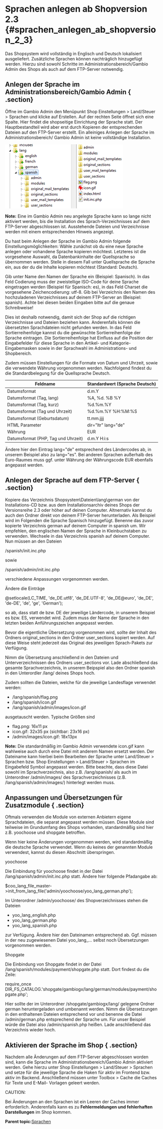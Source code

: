 # Sprachen anlegen ab Shopversion 2.3 {#sprachen_anlegen_ab_shopversion_2_3}

Das Shopsystem wird vollständig in Englisch und Deutsch lokalisiert ausgeliefert. Zusätzliche Sprachen können nachträglich hinzugefügt werden. Hierzu sind sowohl Schritte im Administrationsbereich/Gambio Admin des Shops als auch auf dem FTP-Server notwendig.

## Anlegen der Sprache im Administrationsbereich/Gambio Admin { .section}

Öffne im Gambio Admin den Menüpunkt Shop Einstellungen \> Land/Steuer \> Sprachen und klicke auf Erstellen. Auf der rechten Seite öffnet sich eine Spalte. Hier findet die shopseitige Einrichtung der Sprache statt. Der Hauptbestandteil wird aber erst durch Kopieren der entsprechenden Dateien auf den FTP-Server erstellt. Ein alleiniges Anlegen der Sprache im Administrationsbereich/ Gambio Admin ist keine vollständige Installation.

![](Bilder/Abb055_VerzeichnisSpanishAufDemFTP_Server.png "Verzeichnis spanish auf dem FTP-Server")

**Note:** Eine im Gambio Admin neu angelegte Sprache kann so lange nicht aktiviert werden, bis die Installation des Sprach-Verzeichnisses auf dem FTP-Server abgeschlossen ist. Ausstehende Dateien und Verzeichnisse werden mit einem entsprechenden Hinweis angezeigt.

Du hast beim Anlegen der Sprache im Gambio Admin folgende Einstellungsmöglichkeiten: Wähle zunächst ob du eine neue Sprache anlegen oder vohandene Sprache kopieren möchtest. Letzteres ist die vorgesehene Auswahl, da Datenbankinhalte der Quellsprache so übernommen werden. Stelle in diesem Fall unter Quellsprache die Sprache ein, aus der du die Inhalte kopieren möchtest \(Standard: Deutsch\).

Gib unter Name den Namen der Sprache ein \(Beispiel: Spanisch\). In das Feld Codierung muss der zweistellige ISO-Code für deine Sprache eingetragen werden \(Beispiel für Spanisch: es\), in das Feld Charset die vorgesehene Zeichencodierung: utf-8. Gib bei Verzeichnis den Namen des hochzuladenen Verzeichnisses auf deinem FTP-Server an \(Beispiel: spanish\). Achte bei diesen beiden Eingaben bitte auf die genaue Schreibweise!

Dies ist deshalb notwendig, damit sich der Shop auf die richtigen Verzeichnisse und Dateien beziehen kann. Anderenfalls können die übersetzten Sprachdateien nicht gefunden werden. In das Feld Sortierreihenfolge kannst du die gewünschte Sortierreihenfolge der Sprache eintragen. Die Sortierreihenfolge hat Einfluss auf die Position der Eingabefelder für diese Sprache in den Artikel- und Kategorie-Eingabemasken sowie in der Sprachwahl im Administrations- und Shopbereich.

Zudem müssen Einstellungen für die Formate von Datum und Uhrzeit, sowie die verwendete Währung vorgenommen werden. Nachfolgend findest du die Standardbelegung für die Quellsprache Deutsch.

|Feldname|Standardwert \(Sprache Deutsch\)|
|--------|--------------------------------|
|Datumsformat|d.m.Y|
|Datumsformat \(Tag, lang\)|%A, %d. %B %Y|
|Datumsformat \(Tag, kurz\)|%d.%m.%Y|
|Datumsformat \(Tag und Uhrzeit\)|%d.%m.%Y %H:%M:%S|
|Datumsformat \(Geburtsdatum\)|tt.mm.jjjj|
|HTML Parameter|dir="ltr" lang="de"|
|Währung|EUR|
|Datumsformat \(PHP, Tag und Uhrzeit\)|d.m.Y H:i:s|

Ändere hier den Eintrag lang="de" entsprechend des Ländercodes ab, in unserem Beispiel also zu lang="es". Bei anderen Sprachen außerhalb des Euro-Raumes muss ggf. unter Währung der Währungscode EUR ebenfalls angepasst werden.

## Anlegen der Sprache auf dem FTP-Server { .section}

Kopiere das Verzeichnis Shopsystem\\Dateien\\lang\\german von der Installations-CD bzw. aus dem Installationsarchiv deines Shops der Versionsreihe 2.3 oder höher auf deinen Computer. Altnernativ kannst du auch den Ordner direkt von deinem FTP-Server herunterladen. Als Beispiel wird im Folgenden die Sprache Spanisch hinzugefügt. Benenne das zuvor kopierte Verzeichnis german auf deinem Computer in spanish um. Wir empfehlen, den englischen Namen der Sprache in Kleinbuchstaben zu verwenden. Wechsele in das Verzeichnis spanish auf deinem Computer. Nun müssen an den Dateien

/spanish/init.inc.php

sowie

/spanish/admin/init.inc.php

verschiedene Anpassungen vorgenommen werden.

Ändere die Einträge

@setlocale\(LC\_TIME, 'de\_DE.utf8', 'de\_DE.UTF-8', 'de\_DE@euro', 'de\_DE', 'de-DE', 'de', 'ge', 'German'\);

so ab, dass statt de bzw. DE der jeweilige Ländercode, in unserem Beispiel es bzw. ES, verwendet wird. Zudem muss der Name der Sprache in den letzten beiden Anführungszeichen angepasst werden.

Bevor die eigentliche Übersetzung vorgenommen wird, sollte der Inhalt des Ordners original\_sections in den Ordner user\_sections kopiert werden. Auf diese Weise steht jederzeit das Original des jeweiligen Sprach-Pakets zur Verfügung.

Nimm die Übersetzung anschließend in den Dateien und Unterverzeichnissen des Ordners user\_sections vor. Lade abschließend das gesamte Sprachverzeichnis, in unserem Beipspiel also den Ordner spanish in den Unterordler /lang/ deines Shops hoch.

Zudem sollten die Dateien, welche für die jeweilige Landesflage verwendet werden:

-   /lang/spanish/flag.png
-   /lang/spanish/icon.gif
-   /lang/spanish/admin/images/icon.gif

ausgetauscht werden. Typische Größen sind

-   flag.png: 16x11 px
-   icon.gif: 32x35 px \(sichtbar: 23x16 px\)
-   /admin/images/icon.gif: 18x13px

**Note:** Die standardmäßig im Gambio Admin verwendete icon.gif kann wahlweise auch durch eine Datei mit anderem Namen ersetzt werden. Der Dateiname kann hierbei beim Bearbeiten der Sprache unter Land/Steuer \> Sprachen bzw. Shop Einstellungen \> Land/Steuer \> Sprachen im Eingabefeld Symbol angepasst werden. Bitte beachte, dass diese Datei sowohl im Sprachverzeichnis, also z.B. /lang/spanish/ als auch im Unterordner /admin/images/ des Sprachverzeichnisses \(z.B. /lang/spanish/admin/images/\) hinterlegt werden muss.

## Anpassungen und Übersetzungen für Zusatzmodule { .section}

Oftmals verwenden die Module von externen Anbietern eigene Sprachdateien, die separat angepasst werden müssen. Diese Module sind teilweise im Grundumfang des Shops vorhanden, standardmäßig sind hier z.B. yoochoose und shopgate betroffen.

Wenn hier keine Änderungen vorgenommen werden, wird standardmäßig die deutsche Sprache verwendet. Wenn du keines der genannten Module verwendest, kannst du diesen Abschnitt überspringen.

yoochoose

Die Einbindung für yoochoose findet in der Datei /lang/spanish/admin/init.inc.php statt. Ändere hier folgende Pfadangabe ab:

$coo\_lang\_file\_master-\>init\_from\_lang\_file\('admin/yoochoose/yoo\_lang\_german.php'\);

Im Unterordner /admin/yoochoose/ des Shopverzeichnisses stehen die Dateien

-   yoo\_lang\_english.php
-   yoo\_lang\_german.php
-   yoo\_lang\_spanish.php

zur Verfügung. Ändere hier den Dateinamen entsprechend ab. Ggf. müssen in der neu zugewiesenen Datei yoo\_lang\_... selbst noch Übersetzungen vorgenommen werden.

Shopgate

Die Einbindung von Shopgate findet in der Datei /lang/spanish/modules/payment/shopgate.php statt. Dort findest du die Zeile:

require\_once DIR\_FS\_CATALOG.'shopgate/gambiogx/lang/german/modules/payment/shopgate.php';

Hier sollte der im Unterordner /shopgate/gambiogx/lang/ gelegene Ordner german heruntergeladen und umbenannt werden. Nimm die Übersetzungen in den enthaltenen Dateien entsprechend vor und benenne die Datei /admin/german.php entsprechend der Sprache um. Für unser Beispiel würde die Datei also /admin/spanish.php heißen. Lade anschließend das Verzeichnis wieder hoch.

## Aktivieren der Sprache im Shop { .section}

Nachdem alle Änderungen auf dem FTP-Server abgeschlossen worden sind, kann die Sprache im Administrationsbereich/Gambio Admin aktiviert werden. Gehe hierzu unter Shop Einstellungen \> Land/Steuer \> Sprachen und setze für die jeweilige Sprache die Haken für aktiv im Frontend bzw. aktiv im Backend. Anschließend müssen unter Toolbox \> Cache die Caches für Texte und E-Mail- Vorlagen geleert werden.

CAUTION:

Bei Änderungen an den Sprachen ist ein Leeren der Caches immer erforderlich. Anderenfalls kann es zu **Fehlermeldungen und fehlerhaften Darstellungen** im Shop kommen.

**Parent topic:**[Sprachen](6_2_Sprachen.md)

